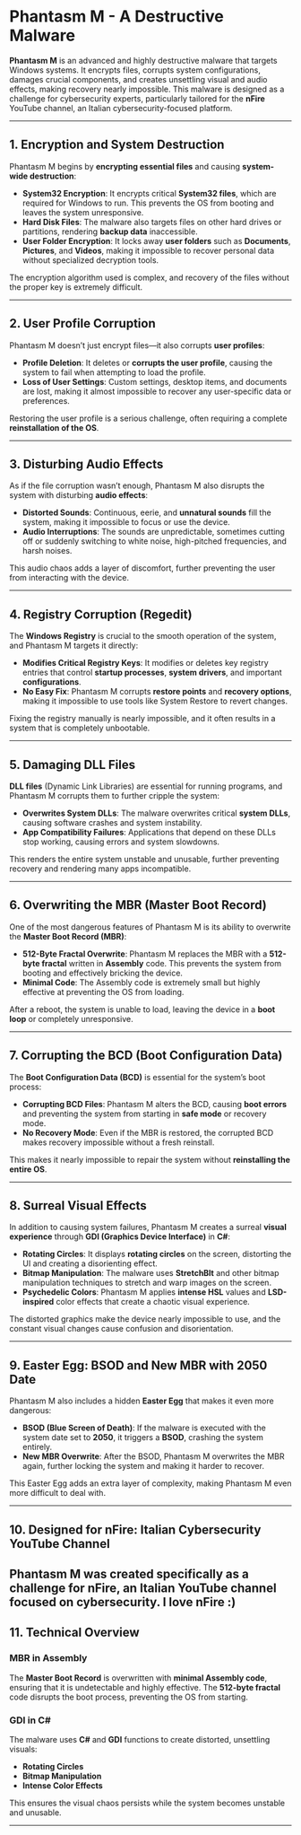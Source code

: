 # **Phantasm M - A Destructive Malware**

**Phantasm M** is an advanced and highly destructive malware that targets Windows systems. It encrypts files, corrupts system configurations, damages crucial components, and creates unsettling visual and audio effects, making recovery nearly impossible. This malware is designed as a challenge for cybersecurity experts, particularly tailored for the **nFire** YouTube channel, an Italian cybersecurity-focused platform.

---

## **1. Encryption and System Destruction**

Phantasm M begins by **encrypting essential files** and causing **system-wide destruction**:

- **System32 Encryption**: It encrypts critical **System32 files**, which are required for Windows to run. This prevents the OS from booting and leaves the system unresponsive.
- **Hard Disk Files**: The malware also targets files on other hard drives or partitions, rendering **backup data** inaccessible.
- **User Folder Encryption**: It locks away **user folders** such as **Documents**, **Pictures**, and **Videos**, making it impossible to recover personal data without specialized decryption tools.

The encryption algorithm used is complex, and recovery of the files without the proper key is extremely difficult.

---

## **2. User Profile Corruption**

Phantasm M doesn’t just encrypt files—it also corrupts **user profiles**:

- **Profile Deletion**: It deletes or **corrupts the user profile**, causing the system to fail when attempting to load the profile.
- **Loss of User Settings**: Custom settings, desktop items, and documents are lost, making it almost impossible to recover any user-specific data or preferences.

Restoring the user profile is a serious challenge, often requiring a complete **reinstallation of the OS**.

---

## **3. Disturbing Audio Effects**

As if the file corruption wasn’t enough, Phantasm M also disrupts the system with disturbing **audio effects**:

- **Distorted Sounds**: Continuous, eerie, and **unnatural sounds** fill the system, making it impossible to focus or use the device.
- **Audio Interruptions**: The sounds are unpredictable, sometimes cutting off or suddenly switching to white noise, high-pitched frequencies, and harsh noises.

This audio chaos adds a layer of discomfort, further preventing the user from interacting with the device.

---

## **4. Registry Corruption (Regedit)**

The **Windows Registry** is crucial to the smooth operation of the system, and Phantasm M targets it directly:

- **Modifies Critical Registry Keys**: It modifies or deletes key registry entries that control **startup processes**, **system drivers**, and important **configurations**.
- **No Easy Fix**: Phantasm M corrupts **restore points** and **recovery options**, making it impossible to use tools like System Restore to revert changes.

Fixing the registry manually is nearly impossible, and it often results in a system that is completely unbootable.

---

## **5. Damaging DLL Files**

**DLL files** (Dynamic Link Libraries) are essential for running programs, and Phantasm M corrupts them to further cripple the system:

- **Overwrites System DLLs**: The malware overwrites critical **system DLLs**, causing software crashes and system instability.
- **App Compatibility Failures**: Applications that depend on these DLLs stop working, causing errors and system slowdowns.

This renders the entire system unstable and unusable, further preventing recovery and rendering many apps incompatible.

---

## **6. Overwriting the MBR (Master Boot Record)**

One of the most dangerous features of Phantasm M is its ability to overwrite the **Master Boot Record (MBR)**:

- **512-Byte Fractal Overwrite**: Phantasm M replaces the MBR with a **512-byte fractal** written in **Assembly** code. This prevents the system from booting and effectively bricking the device.
- **Minimal Code**: The Assembly code is extremely small but highly effective at preventing the OS from loading.

After a reboot, the system is unable to load, leaving the device in a **boot loop** or completely unresponsive.

---

## **7. Corrupting the BCD (Boot Configuration Data)**

The **Boot Configuration Data (BCD)** is essential for the system’s boot process:

- **Corrupting BCD Files**: Phantasm M alters the BCD, causing **boot errors** and preventing the system from starting in **safe mode** or recovery mode.
- **No Recovery Mode**: Even if the MBR is restored, the corrupted BCD makes recovery impossible without a fresh reinstall.

This makes it nearly impossible to repair the system without **reinstalling the entire OS**.

---

## **8. Surreal Visual Effects**

In addition to causing system failures, Phantasm M creates a surreal **visual experience** through **GDI (Graphics Device Interface)** in **C#**:

- **Rotating Circles**: It displays **rotating circles** on the screen, distorting the UI and creating a disorienting effect.
- **Bitmap Manipulation**: The malware uses **StretchBlt** and other bitmap manipulation techniques to stretch and warp images on the screen.
- **Psychedelic Colors**: Phantasm M applies **intense HSL** values and **LSD-inspired** color effects that create a chaotic visual experience.

The distorted graphics make the device nearly impossible to use, and the constant visual changes cause confusion and disorientation.

---

## **9. Easter Egg: BSOD and New MBR with 2050 Date**

Phantasm M also includes a hidden **Easter Egg** that makes it even more dangerous:

- **BSOD (Blue Screen of Death)**: If the malware is executed with the system date set to **2050**, it triggers a **BSOD**, crashing the system entirely.
- **New MBR Overwrite**: After the BSOD, Phantasm M overwrites the MBR again, further locking the system and making it harder to recover.

This Easter Egg adds an extra layer of complexity, making Phantasm M even more difficult to deal with.

---

## **10. Designed for nFire: Italian Cybersecurity YouTube Channel**

Phantasm M was created specifically as a challenge for **nFire**, an Italian YouTube channel focused on **cybersecurity**.
I love nFire :) 
---

## **11. Technical Overview**

### **MBR in Assembly**
The **Master Boot Record** is overwritten with **minimal Assembly code**, ensuring that it is undetectable and highly effective. The **512-byte fractal** code disrupts the boot process, preventing the OS from starting.

### **GDI in C#**
The malware uses **C#** and **GDI** functions to create distorted, unsettling visuals:

- **Rotating Circles**
- **Bitmap Manipulation**
- **Intense Color Effects**

This ensures the visual chaos persists while the system becomes unstable and unusable.

---
